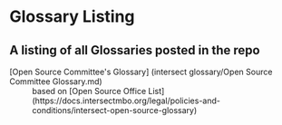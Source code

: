 # Glossary Listing
## A listing of all Glossaries posted in the repo
<dl>
  <dt>[Open Source Committee's Glossary] (intersect glossary/Open Source Committee Glossary.md) </dt>
  <dd> based on [Open Source Office List](https://docs.intersectmbo.org/legal/policies-and-conditions/intersect-open-source-glossary)</dd>
</dl>
